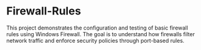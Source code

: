 # Firewall-Rules
This project demonstrates the configuration and testing of basic firewall rules using Windows Firewall. The goal is to understand how firewalls filter network traffic and enforce security policies through port-based rules.
